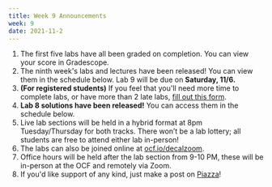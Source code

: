 ```yaml
---
title: Week 9 Announcements
week: 9
date: 2021-11-2
---
```

1. The first five labs have all been graded on completion. You can view your score in Gradescope.
1. The ninth week's labs and lectures have been released! You can view them in the schedule below. Lab 9 will be due on **Saturday, 11/6.**
1. **(For registered students)** If you feel that you'll need more time to complete labs, or have more than 2 late labs, [fill out this form](https://docs.google.com/forms/d/1V97rjGyOdfQWBard-kqaoD7bNzWLHsztB01FutJkeBY/edit).
1. **Lab 8 solutions have been released!** You can access them in the schedule below.
1. Live lab sections will be held in a hybrid format at 8pm Tuesday/Thursday for both tracks. There won’t be a lab lottery; all students are free to attend either lab in-person!
1. The labs can also be joined online at [ocf.io/decalzoom](https://ocf.io/decalzoom).
1. Office hours will be held after the lab section from 9-10 PM, these will be in-person at the OCF and remotely via Zoom.
1. If you'd like support of any kind, just make a post on [Piazza](https://piazza.com/class/kp7hxhi8kd221n)!
